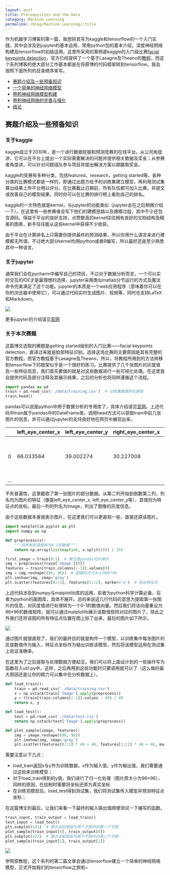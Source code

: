 ```yaml
---
layout: post
title: Prerequisites and the Data
category: Machine Learning
permalink: /blog/Machine Learning/:title
---
```


作为机器学习博客的第一篇，我想将其写为kaggle和tensorflow的一个入门实践，其中会涉及到jupyter的基本运用，常用python包的基本介绍，深度神经网络构建及tensorflow的初级运用。这里所采用的案例是kaggle的入门级比赛[facial keypoints detection](https://www.kaggle.com/c/facial-keypoints-detection)，官方已经提供了一个基于Lasagne及Theano的[教程](http://danielnouri.org/notes/2014/12/17/using-convolutional-neural-nets-to-detect-facial-keypoints-tutorial/)，而这个系列博客的绝大部分工作基本都是在将原博的代码框架转到tensorflow。我会按照下面所列的目录顺序来写。

* [赛题介绍及一些预备知识]()
* [一个简单的神经网络模型]({{baseurl}}/blog/{{page.category}}/First-Model-A-Single-Hidden-Layer)
* [卷积神经网络模型构建]()
* [卷积神经网络的完善与强化]()
* [结论]()

## 赛题介绍及一些预备知识

### 关于kaggle

kaggle成立于2010年，是一个进行数据挖掘和预测竞赛的在线平台。从公司角度讲，它可以在平台上提出一个实际需要解决的问题并提供相关数据及奖金；从参赛者角度讲，可以针对问题组队参与项目并提出解决方案以期赢取奖金。

kaggle的竞赛有多种分类，包括featured，research，getting started等。各种分类的比赛模式都是一样的，即通过出题方给予的训练集建立模型，再利用测试集算出结果上传平台用以评分。在比赛截止日期前，所有队伍都可加入比赛，并提交或改善自己的模型结果，同时你可以在比赛的排行榜上看到自己的排名。

kaggle的一大特色就是kernel，与jupyter的功能类似（jupyter会在之后稍微介绍一下）。在这里有一些参赛者会写下他们的建模思路以及建模过程，其中不少还包含源码。得益于平台的良好支持，点赞数高的kernel往往拥有良好的文档结构及精美的图表，新手往往能从这些kernel中获得不少收获。

由于平台在计算排名上只需要你提供最终的预测结果，所以你用什么语言来进行建模都无所谓。不过绝大部分kernel均用python或者R编写，所以最好还是至少熟悉其中一种语言。

### 关于jupyter

通常我们会在pycharm中编写自己的项目，不过对于数据分析而言，一个可以实时交互的IDE才是最理想的选择，jupyter采用类似matlab分节运行的方式及魔法命令完美满足了这个功能。jupyter的本质是一个web应用程序（意味着你可以在你的浏览器中使用它），可以通过代码实时生成图片、视频等，同时也支持LaTeX和Markdown。

<img src="http://p4mu7u37x.bkt.clouddn.com/jupyterpreview.png" style="margin:0 auto">

更多jupyter的介绍请见[官网](https://jupyter.org/)

### 关于本次赛题

这篇博文选取的赛题是getting started级别的入门比赛——facial keypoints detection，直译过来就是脸部特征识别。选择这场比赛的主要原因是其有完整的官方教程，而官方教程基于Lasagne及Theano，所以，将教程所用到的方法转移到tensorflow下的框架似乎是一个很好的练习。比赛提供了几千张图片的灰度值及一些特征信息，我们首先要做的就是对这些数据进行一些可视化处理。在这里我会提供代码及部分注释及其展示结果，之后的分析也将同样遵循这个流程。

```python
import pandas as pd
train = pd.read_csv('./data/training.csv')  # 训练集数据所在路径
train.head()
```

pandas可以说是python中用于数据分析的专用库了，具体介绍请见[官网](https://pandas.pydata.org/)。上述代码中train属于pandas中的DateFrame类，调用head方法可以获取train中前几张图片的信息，并可以通过jupyter的支持良好地在网页中展现出来。

|      | left_eye_center_x | left_eye_center_y | right_eye_center_x | right_eye_center_y | ...  | Image                     |
| ---- | ----------------- | ----------------- | ------------------ | ------------------ | ---- | ------------------------- |
| 0    | 66.033564         | 39.002274         | 30.227008          | 36.421678          | ...  | 238 236 237 238 240 24... |
| ...  |                   |                   |                    |                    |      |                           |

不失普遍性，这里截取了第一张图片的部分数据。从第二列开始到倒数第二列，列名均为图片的特征（像是left_eye_center_x, left_eye_center_y等），其值则为特征点的坐标。最后一列的列名为Image，列出了图像的灰度信息。

由于这些数据本身就表示图片，在这里我们可以更直观一些，直接还原该图片。

```python
import matplotlib.pyplot as plt
import numpy as np

def preprocess(x):
    """将所有灰度值转为0-1的数值"""
    return np.array(list(map(int, x.split()))) / 255

first_image = train[0:1]  # 需注意pandas切片操作
img = preprocess(train['Image'][0])
features = train[train.columns[:-1]].values[0]
img = img.reshape((96, 96))  # 图像的尺寸大小为96*96
plt.imshow(img, cmap='gray')
plt.scatter(features[0::2], features[1::2], marker='x')  # 标出特征点
```

上述代码涉及到numpy与matplotlib库的运用，前者为python科学计算必备，后者为python的画图库，具体不展开。总的来说这几行代码的意思为提取第一张图片的信息，对灰度值进行处理转为一个0-1的数值向量。然后我们将该向量重设为96*96的数值矩阵，就可以通过matplotlib展示该数值矩阵对应的图片了。除此之外我们还将该图的所有特征点位置在图上标了出来，最后的图片如下所示。

<img src="http://p4mu7u37x.bkt.clouddn.com/blog/image/tutorial-kaggle-tensorflow/output_8_1.png" style="margin:0 auto">

通过图片就很直观了，我们的最终目的就是构件一个模型，以训练集中每张图片的灰度数值作为输入，特征点坐标作为输出训练该模型，然后将该模型运用在测试集上验证准确率。

在这里为了之后提取与处理数据方便起见，我们可以将上面设计到的一些操作写为函数存入util.py中，这样，之后再用到这些功能时只要调用就可以了（这么做的最大原因还是让你的精力可以集中在分析数据上）。

```python
def load_train():
    train = pd.read_csv('./data/training.csv')
    x = np.vstack(train['Image'].apply(preprocess))
    y = (train[train.columns[:-1]].values - 48) / 48
    return x, y

def load_test():
    test = pd.read_csv('./data/test.csv')
    return np.vstack(test['Image'].apply(preprocess))

def plot_sample(image, features):
    img = image.reshape((96, 96))
    plt.imshow(img, cmap='gray')
    plt.scatter(features[0::2] * 48 + 48, features[1::2] * 48 + 48, marker='x')
```

需要注意以下几点：

- load_train返回x与y作为训练数据，x作为输入值，y作为输出值，我们需要通过这些来训练模型；
- 对于load_train得到的y值，我们进行了归一化处理（图片原大小为96*96），同样的原因，在绘制时需要将坐标还原为真实坐标
- 在训练完模型后，load_test得到测试集，我们将测试集传入模型并预测特征点坐标；

在这篇博文的最后，让我们来看一下最终的输入输出值顺便测试一下编写的函数。

```python
train_input, train_output = load_train()
test_input = load_test()
plt.subplot(121)  # 表示当前图层为两个子图中的第一个子图
plot_sample(train_input[0], train_output[0])
plt.subplot(122)  # 表示当前图层为两个子图中的第二个子图
plot_sample(train_input[1], train_output[1])
```

<img src="http://p4mu7u37x.bkt.clouddn.com/blog/image/tutorial-kaggle-tensorflow/output_16_0.png" style="margin:0 auto">

参照原教程，这个系列的第二篇文章会通过tensorflow建立一个简单的神经网络模型，正式开始我们的tensorflow之旅啦~